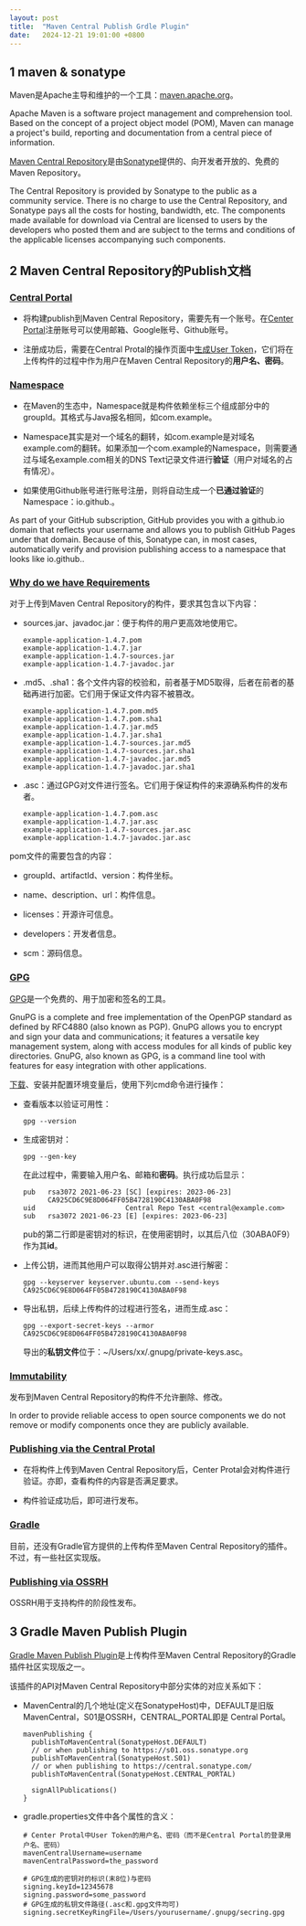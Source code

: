 ```yaml
---
layout: post
title:  "Maven Central Publish Grdle Plugin"
date:   2024-12-21 19:01:00 +0800
---
```


## 1 maven & sonatype

Maven是Apache主导和维护的一个工具：[maven.apache.org](https://maven.apache.org/)。

>
Apache Maven is a software project management and comprehension tool. Based on the concept of a project object model (POM), Maven can manage a project's build, reporting and documentation from a central piece of information.

[Maven Central Repository](https://central.sonatype.com/)是由[Sonatype](https://www.sonatype.com/)提供的、向开发者开放的、免费的Maven Repository。

>
The Central Repository is provided by Sonatype to the public as a community service. There is no charge to use the Central Repository, and Sonatype pays all the costs for hosting, bandwidth, etc. The components made available for download via Central are licensed to users by the developers who posted them and are subject to the terms and conditions of the applicable licenses accompanying such components.

## 2 Maven Central Repository的Publish文档

### [Central Portal](https://central.sonatype.org/register/central-portal/)

- 将构建publish到Maven Central Repository，需要先有一个账号。在[Center Portal](https://central.sonatype.com/)注册账号可以使用邮箱、Google账号、Github账号。

- 注册成功后，需要在Central Protal的操作页面中[生成User Token](https://central.sonatype.org/publish/generate-portal-token/)，它们将在上传构件的过程中作为用户在Maven Central Repository的**用户名、密码**。

### [Namespace](https://central.sonatype.org/register/namespace/)

- 在Maven的生态中，Namespace就是构件依赖坐标三个组成部分中的groupId。其格式与Java报名相同，如com.example。

- Namespace其实是对一个域名的翻转，如com.example是对域名example.com的翻转。如果添加一个com.example的Namespace，则需要通过与域名example.com相关的DNS Text记录文件进行**验证**（用户对域名的占有情况）。

- 如果使用Github账号进行账号注册，则将自动生成一个**已通过验证**的Namespace：io.github.<github username>。

>
As part of your GitHub subscription, GitHub provides you with a github.io domain that reflects your username and allows you to publish GitHub Pages under that domain. Because of this, Sonatype can, in most cases, automatically verify and provision publishing access to a namespace that looks like io.github.<your GitHub username>.

### [Why do we have Requirements](https://central.sonatype.org/publish/requirements/)

对于上传到Maven Central Repository的构件，要求其包含以下内容：

- sources.jar、javadoc.jar：便于构件的用户更高效地使用它。
  
  ```
  example-application-1.4.7.pom
  example-application-1.4.7.jar
  example-application-1.4.7-sources.jar
  example-application-1.4.7-javadoc.jar
  ```

- .md5、.sha1：各个文件内容的校验和，前者基于MD5取得，后者在前者的基础再进行加密。它们用于保证文件内容不被篡改。
  
  ```
  example-application-1.4.7.pom.md5
  example-application-1.4.7.pom.sha1
  example-application-1.4.7.jar.md5
  example-application-1.4.7.jar.sha1
  example-application-1.4.7-sources.jar.md5
  example-application-1.4.7-sources.jar.sha1
  example-application-1.4.7-javadoc.jar.md5
  example-application-1.4.7-javadoc.jar.sha1
  ```

- .asc：通过GPG对文件进行签名。它们用于保证构件的来源确系构件的发布者。
  
  ```
  example-application-1.4.7.pom.asc
  example-application-1.4.7.jar.asc
  example-application-1.4.7-sources.jar.asc
  example-application-1.4.7-javadoc.jar.asc
  ```

pom文件的需要包含的内容：

- groupId、artifactId、version：构件坐标。

- name、description、url：构件信息。

- licenses：开源许可信息。

- developers：开发者信息。

- scm：源码信息。

### [GPG](https://central.sonatype.org/publish/requirements/gpg/)

[GPG](https://gnupg.org/index.html)是一个免费的、用于加密和签名的工具。

>
GnuPG is a complete and free implementation of the OpenPGP standard as defined by RFC4880 (also known as PGP). GnuPG allows you to encrypt and sign your data and communications; it features a versatile key management system, along with access modules for all kinds of public key directories. GnuPG, also known as GPG, is a command line tool with features for easy integration with other applications.

[下载](https://gnupg.org/download/index.html)、安装并配置环境变量后，使用下列cmd命令进行操作：

- 查看版本以验证可用性：
  
  ```
  gpg --version
  ```

- 生成密钥对：
  
  ```
  gpg --gen-key
  ```
  
  在此过程中，需要输入用户名、邮箱和**密码**。执行成功后显示：
  
  ```
  pub   rsa3072 2021-06-23 [SC] [expires: 2023-06-23]
        CA925CD6C9E8D064FF05B4728190C4130ABA0F98
  uid                      Central Repo Test <central@example.com>
  sub   rsa3072 2021-06-23 [E] [expires: 2023-06-23]
  ```
  
  pub的第二行即是密钥对的标识，在使用密钥时，以其后八位（30ABA0F9）作为其**id**。

- 上传公钥，进而其他用户可以取得公钥并对.asc进行解密：
  
  ```
  gpg --keyserver keyserver.ubuntu.com --send-keys CA925CD6C9E8D064FF05B4728190C4130ABA0F98
  ```

- 导出私钥，后续上传构件的过程进行签名，进而生成.asc：
  
  ```
  gpg --export-secret-keys --armor CA925CD6C9E8D064FF05B4728190C4130ABA0F98
  ```
  
  导出的**私钥文件**位于：~/Users/xx/.gnupg/private-keys.asc。

### [Immutability](https://central.sonatype.org/publish/requirements/immutability/)

发布到Maven Central Repository的构件不允许删除、修改。

>
In order to provide reliable access to open source components we do not remove or modify components once they are publicly available.

### [Publishing via the Central Protal](https://central.sonatype.org/publish-ea/publish-ea-guide/)

- 在将构件上传到Maven Central Repository后，Center Protal会对构件进行验证。亦即，查看构件的内容是否满足要求。

- 构件验证成功后，即可进行发布。

### [Gradle](https://central.sonatype.org/publish/publish-portal-gradle/)

目前，还没有Gradle官方提供的上传构件至Maven Central Repository的插件。不过，有一些社区实现版。

### [Publishing via OSSRH](https://central.sonatype.org/publish/publish-guide/)

OSSRH用于支持构件的阶段性发布。

## 3 Gradle Maven Publish Plugin

[Gradle Maven Publish Plugin](https://vanniktech.github.io/gradle-maven-publish-plugin/central/)是上传构件至Maven Central Repository的Gradle插件社区实现版之一。

该插件的API对Maven Central Repository中部分实体的对应关系如下：

- MavenCentral的几个地址(定义在SonatypeHost)中，DEFAULT是旧版MavenCentral，S01是OSSRH，CENTRAL_PORTAL即是 Central Portal。
  
  ```
  mavenPublishing {
    publishToMavenCentral(SonatypeHost.DEFAULT)
    // or when publishing to https://s01.oss.sonatype.org
    publishToMavenCentral(SonatypeHost.S01)
    // or when publishing to https://central.sonatype.com/
    publishToMavenCentral(SonatypeHost.CENTRAL_PORTAL)
  
    signAllPublications()
  }
  ```

- gradle.properties文件中各个属性的含义：
  
  ```
  # Center Protal中User Token的用户名、密码（而不是Central Portal的登录用户名、密码）
  mavenCentralUsername=username
  mavenCentralPassword=the_password
  
  # GPG生成的密钥对的标识(末8位)与密码
  signing.keyId=12345678
  signing.password=some_password
  # GPG生成的私钥文件路径(.asc和.gpg文件均可)
  signing.secretKeyRingFile=/Users/yourusername/.gnupg/secring.gpg
  ```